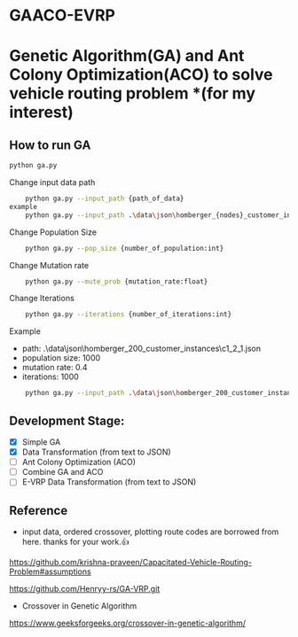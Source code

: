 # GAACO-EVRP

# Genetic Algorithm(GA) and Ant Colony Optimization(ACO) to solve vehicle routing problem \*(for my interest)

## How to run GA

```bash
python ga.py
```

Change input data path

```bash
    python ga.py --input_path {path_of_data}
example
    python ga.py --input_path .\data\json\homberger_{nodes}_customer_instances\
```

Change Population Size

```bash
    python ga.py --pop_size {number_of_population:int}
```

Change Mutation rate

```bash
    python ga.py --mute_prob {mutation_rate:float}
```

Change Iterations

```bash
    python ga.py --iterations {number_of_iterations:int}
```

Example

- path: .\data\json\homberger_200_customer_instances\c1_2_1.json
- population size: 1000
- mutation rate: 0.4
- iterations: 1000

```bash
    python ga.py --input_path .\data\json\homberger_200_customer_instances\c1_2_1.json --pop_size 1000 --mute_prob 0.4 --iterations 1000
```

## Development Stage:

- [x] Simple GA
- [x] Data Transformation (from text to JSON)
- [ ] Ant Colony Optimization (ACO)
- [ ] Combine GA and ACO
- [ ] E-VRP Data Transformation (from text to JSON)

## Reference

- input data, ordered crossover, plotting route codes are borrowed from here. thanks for your work.👍

https://github.com/krishna-praveen/Capacitated-Vehicle-Routing-Problem#assumptions

https://github.com/Henryy-rs/GA-VRP.git

- Crossover in Genetic Algorithm

https://www.geeksforgeeks.org/crossover-in-genetic-algorithm/
